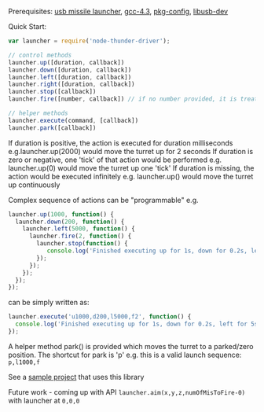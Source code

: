 Prerequisites: 
[usb missile launcher](http://www.dreamcheeky.com/thunder-missile-launcher), 
[gcc-4.3](http://stackoverflow.com/questions/10480654/std-gnu0xoption-for-macos), 
[pkg-config](http://manpages.ubuntu.com/manpages/hardy/man1/pkg-config.1.html), 
[libusb-dev](http://ubuntuforums.org/showthread.php?t=1537201)

Quick Start:

```javascript
var launcher = require('node-thunder-driver');

// control methods
launcher.up([duration, callback])
launcher.down([duration, callback])
launcher.left([duration, callback])
launcher.right([duration, callback])
launcher.stop([callback])
launcher.fire([number, callback]) // if no number provided, it is treated as 1

// helper methods
launcher.execute(command, [callback])
launcher.park([callback])
```

If duration is positive, the action is executed for duration milliseconds e.g.launcher.up(2000) would move the turret up for 2 seconds
If duration is zero or negative, one 'tick' of that action would be performed e.g. launcher.up(0) would move the turret up one 'tick'
If duration is missing, the action would be executed infinitely e.g. launcher.up() would move the turret up continuously

Complex sequence of actions can be "programmable" e.g.

```javascript
launcher.up(1000, function() {
  launcher.down(200, function() {
    launcher.left(5000, function() {
      launcher.fire(2, function() {
        launcher.stop(function() {
           console.log('Finished executing up for 1s, down for 0.2s, left for 5s and then fired 2 missiles');
        });
      });
    });
  });
});
```

can be simply written as:

```javascript
launcher.execute('u1000,d200,l5000,f2', function() {
  console.log('Finished executing up for 1s, down for 0.2s, left for 5s and then fired 2 missiles');
});
```

A helper method park() is provided which moves the turret to a parked/zero position.
The shortcut for park is 'p' e.g. this is a valid launch sequence: `p,l1000,f`

See a [sample project](http://github.com/pathikrit/node-thunder-webui) that uses this library

Future work - coming up with API `launcher.aim(x,y,z,numOfMisToFire-0)` with launcher at `0,0,0`

